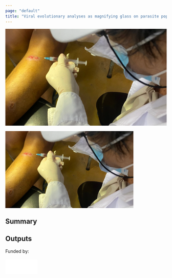 ```yaml
---
page: "default"
title: "Viral evolutionary analyses as magnifying glass on parasite population dynamics "
---
```

![aspirate](/Images/aspirate_Leish.webp)

<img src="/Images/aspirate_Leish.webp" align="center" width="400px"/>

## Summary

## Outputs


Funded by: <br/>
<br/>
<img src="/Images/fwo_wit.png" align="left" width="100px"/>

